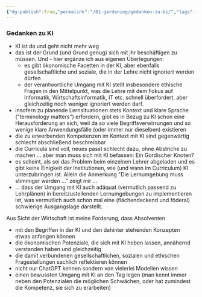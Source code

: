```yaml
---
{"dg-publish":true,"permalink":"/81-gardening/gedanken-zu-ki/","tags":["class/outcome"],"noteIcon":""}
---
```


### Gedanken zu KI

- KI ist da und geht nicht mehr weg
- das ist der Grund (und Grund genug) sich mit ihr beschäftigen zu müssen. Und - hier ergänze ich aus eigenen Überlegungen:
	- es gibt ökonomische Facetten in der KI, aber ebenfalls gesellschaftliche und soziale, die in der Lehre nicht ignoriert werden dürfen
	- der verantwortliche Umgang mit KI stellt insbesondere ethische Fragen in den Mittelpunkt, was die Lehre mit dem Fokus auf Informatik, Wirtschaftsinformatik, IT etc. schnell überfordert, aber gleichzeitig noch weniger ignoriert werden darf.
- insofern zu planende Lernsituationen stets Kontext und klare Sprache ("terminology matters") erfordern, gibt es in Bezug zu KI schon eine Herausforderung an sich, weil da so viele Begriffsverwirrungen und so wenige klare Anwendungsfälle (oder immer nur dieselben) existieren
- die zu erwerbenden Kompetenzen im Kontext mit KI sind gegenwärtig schlecht abschließend beschreibbar
- die Curricula sind voll, neues passt schlecht dazu, ohne Abstriche zu machen ... aber man muss sich mit KI befassen: Ein Gordischer Knoten?
- es scheint, als sei das Problem beim einzelnen Lehrer abgeladen und es gibt keine Einigkeit der Institutionen, wie (und wann im Curriculum) KI unterzubringen ist. Allein die Anmerkung "Die Lernumgebung muss stimmiger werden ..." zeigt mir ...
- ... dass der Umgang mit KI auch adäquat (vermutlich passend zu Lehrplänen) in bereitzustellenden Lernumgebungen zu implementieren ist, was vermutlich auch schon mal eine (flächendeckend und föderal) schwierige Ausgangslage darstellt.

Aus Sicht der Wirtschaft ist meine Forderung, dass Absolventen
- mit den Begriffen in der KI und den dahinter stehenden Konzepten etwas anfangen können
- die ökonomischen Potenziale, die sich mit KI heben lassen, annähernd verstanden haben und gleichzeitig
- die damit verbundenen gesellschaftlichen, sozialen und ethischen Fragestellungen sachlich reflektieren können
- nicht nur ChatGPT kennen sondern von vielerlei Modellen wissen
- einen bewussten Umgang mit KI an den Tag legen (man kennt immer neben den Potenzialen die möglichen Schwächen, oder hat zumindest die Kompetenz, sie sich zu erarbeiten)

